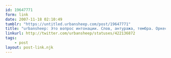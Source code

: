 ```yaml
---
id: 19647771
form: link
date: 2007-11-18 02:10:49
tumblr: "https://untitled.urbansheep.com/post/19647771"
title: "urbansheep: Это вопрос интонации. Слов, антуража, тембра. Оркестра, аранжировки. Возьми понемногу разного, забудь обо всём, и... ммм..."
linkurl: http://twitter.com/urbansheep/statuses/422136872
tags:
    - post
layout: post-link.njk
---
```


